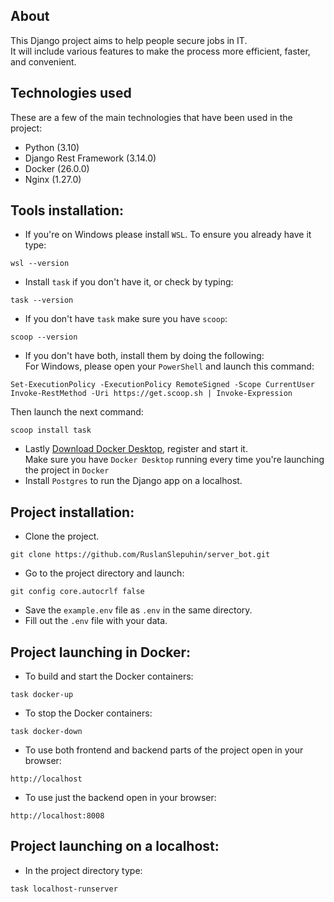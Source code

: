 
## About

This Django project aims to help people secure jobs in IT.\
It will include various features to make the process more efficient, faster,\
and convenient.

## Technologies used

These are a few of the main technologies that have been used in the project:
- Python (3.10)
- Django Rest Framework (3.14.0)
- Docker (26.0.0)
- Nginx (1.27.0)

## Tools installation:
- If you're on Windows please install ```WSL```. To ensure you already have it type:
```
wsl --version
``` 
<i class="fas fa-copy"></i>

- Install ```task``` if you don't have it, or check by typing:
```
task --version
```
<i class="fas fa-copy"></i>

- If you don't have ```task``` make sure you have ```scoop```:
```
scoop --version
``` 
<i class="fas fa-copy"></i>
- If you don't have both, install them by doing the following:\
For Windows, please open your ```PowerShell``` and launch this command:
```
Set-ExecutionPolicy -ExecutionPolicy RemoteSigned -Scope CurrentUser
Invoke-RestMethod -Uri https://get.scoop.sh | Invoke-Expression
```
<i class="fas fa-copy"></i>
Then launch the next command:
```
scoop install task
```
<i class="fas fa-copy"></i>
- Lastly [Download Docker Desktop](https://www.docker.com/products/docker-desktop/), register and start it.\
Make sure you have ```Docker Desktop``` running every time you're launching the project in ```Docker```
- Install ```Postgres``` to run the Django app on a localhost.

## Project installation:
- Clone the project.
```
git clone https://github.com/RuslanSlepuhin/server_bot.git
```
<i class="fas fa-copy"></i>

- Go to the project directory and launch:
```
git config core.autocrlf false
```
<i class="fas fa-copy"></i>

- Save the ```example.env``` file  as ```.env``` in the same directory.
- Fill out the ```.env``` file with your data.

## Project launching in Docker:
- To build and start the Docker containers:
```
task docker-up
```
<i class="fas fa-copy"></i>

- To stop the Docker containers:
```
task docker-down
``` 
<i class="fas fa-copy"></i>
- To use both frontend and backend parts of the project open in your browser:
```
http://localhost
```
<i class="fas fa-copy"></i>
- To use just the backend open in your browser:
```
http://localhost:8008
```
<i class="fas fa-copy"></i>

## Project launching on a localhost:

- In the project directory type:
```
task localhost-runserver
``` 
<i class="fas fa-copy"></i>